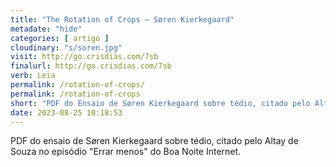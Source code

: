 ```yaml
---
title: "The Rotation of Crops — Søren Kierkegaard"
metadate: "hide"
categories: [ artigo ]
cloudinary: "s/soren.jpg"
visit: http://go.crisdias.com/7sb
finalurl: http://go.crisdias.com/7sb
verb: Leia
permalink: /rotation-of-crops/
permalink: /rotation-of-crops
short: "PDF do Ensaio de Søren Kierkegaard sobre tédio, citado pelo Altay de Souza no episódio \"Errar menos\" do Boa Noite Internet."
date: 2023-08-25 10:18:53
---
```

PDF do ensaio de Søren Kierkegaard sobre tédio, citado pelo Altay de Souza no episódio "Errar menos" do Boa Noite Internet.
